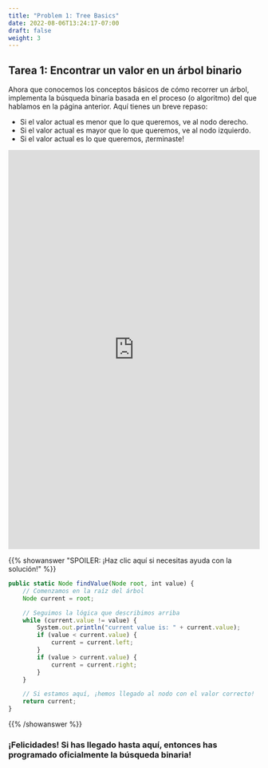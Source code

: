 ```yaml
---
title: "Problem 1: Tree Basics"
date: 2022-08-06T13:24:17-07:00
draft: false
weight: 3
--- 
```


## Tarea 1: Encontrar un valor en un árbol binario

Ahora que conocemos los conceptos básicos de cómo recorrer un árbol, implementa la búsqueda binaria basada en el proceso (o algoritmo) del que hablamos en la página anterior. Aquí tienes un breve repaso:
* Si el valor actual es menor que lo que queremos, ve al nodo derecho.
* Si el valor actual es mayor que lo que queremos, ve al nodo izquierdo.
* Si el valor actual es lo que queremos, ¡terminaste!

<iframe height="800px" width="100%" src="https://replit.com/@nuevofoundation/BinarySearch?lite=true" scrolling="no" frameborder="no" allowtransparency="true" allowfullscreen="true" sandbox="allow-forms allow-pointer-lock allow-popups allow-same-origin allow-scripts allow-modals"></iframe>

{{% showanswer "SPOILER: ¡Haz clic aquí si necesitas ayuda con la solución!" %}}
```js javascript
public static Node findValue(Node root, int value) {
    // Comenzamos en la raíz del árbol
    Node current = root;

    // Seguimos la lógica que describimos arriba 
    while (current.value != value) {
        System.out.println("current value is: " + current.value);
        if (value < current.value) {
            current = current.left;
        }
        if (value > current.value) {
            current = current.right;
        }
    }

    // Si estamos aquí, ¡hemos llegado al nodo con el valor correcto!
    return current;
}
```
{{% /showanswer %}}

### ¡Felicidades! Si has llegado hasta aquí, entonces has programado oficialmente la búsqueda binaria!